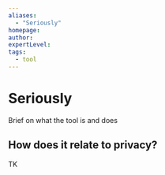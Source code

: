 ```yaml
---
aliases:
  - "Seriously"
homepage: 
author: 
expertLevel: 
tags:
  - tool
---
```

# Seriously

Brief on what the tool is and does 

## How does it relate to privacy?

TK 

